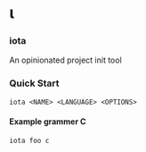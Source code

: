 # ι
### iota
An opinionated project init tool

### Quick Start
    iota <NAME> <LANGUAGE> <OPTIONS>

#### Example grammer C
    iota foo c
